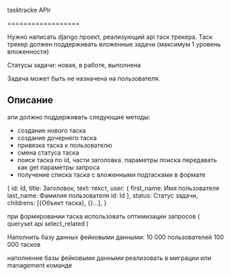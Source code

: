 tasktracke APIr

==================

Нужно написать django проект, реализующий api таск трекера.
Таск трекер должен поддерживать вложенные задачи (максимум 1 уровень вложенности)

Статусы задачи: новая, в работе, выполнена

Задача может быть не назначена на пользователя.

Описание
--------

апи должно поддерживать следующие методы:

- создание нового таска
- создание дочернего таска
- привязка таска к пользователю
- смена статуса таска
- поиск таска по id, части заголовка. параметры поиска передавать как get параметры запроса
- получение списка таска с вложенными подтасками в формате 

{
    id: Id,
    title: Заголовок,
    text: текст,
    user: {
        first_name: Имя пользователя
        last_name: Фамилия пользователя
        id: Id
    },
    status: Статус задачи,
    childrens: [{Объект таска}, {}...],
}

при формировании таска использовать оптимизации запросов ( queryset api select_related )

Наполнить базу данных фейковыми данными:
10 000 пользователей
100 000 тасков

наполнение базы фейковыми данными реализовать в миграции или management команде

